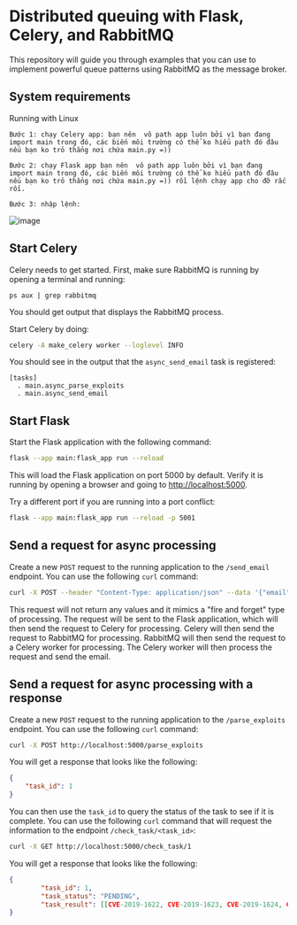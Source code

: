 # Distributed queuing with Flask, Celery, and RabbitMQ

This repository will guide you through examples that you can use to implement
powerful queue patterns using RabbitMQ as the message broker.


## System requirements
Running with Linux

	Bước 1: chạy Celery app: bạn nên  vô path app luôn bởi vì bạn đang import main trong đó, các biến môi trường có thể ko hiểu path đó đâu nếu bạn ko trỏ thẳng nơi chứa main.py =))

	Bước 2: chạy Flask app bạn nên  vô path app luôn bởi vì bạn đang import main trong đó, các biến môi trường có thể ko hiểu path đó đâu nếu bạn ko trỏ thẳng nơi chứa main.py =)) rồi lệnh chạy app cho đỡ rắc rối.
	
	Bước 3: nhập lệnh:
	

 
![image](https://github.com/user-attachments/assets/600c35ab-a08e-4338-b529-745bbb6573b2)



## Start Celery

Celery needs to get started. First, make sure RabbitMQ is running by opening a terminal and running:

```
ps aux | grep rabbitmq
```

You should get output that displays the RabbitMQ process.

Start Celery by doing:

```bash
celery -A make_celery worker --loglevel INFO
```

You should see in the output that the `async_send_email` task is registered:

```
[tasks]
  . main.async_parse_exploits
  . main.async_send_email
```

## Start Flask

Start the Flask application with the following command:

```bash
flask --app main:flask_app run --reload
```

This will load the Flask application on port 5000 by default. Verify it is running by opening a browser and going to [http://localhost:5000](http://localhost:5000).

Try a different port if you are running into a port conflict:

```bash
flask --app main:flask_app run --reload -p 5001
```

## Send a request for async processing

Create a new `POST` request to the running application to the `/send_email` endpoint. You can use the following `curl` command:

```bash
curl -X POST --header "Content-Type: application/json" --data '{"email": "john.doe@example.org", "subject": "hi from Celery!", "body": "Just a test"}' http://localhost:5000/send_email
```

This request will not return any values and it mimics a "fire and forget" type of processing. The request will be sent to the Flask application, which will then send the request to Celery for processing. Celery will then send the request to RabbitMQ for processing. RabbitMQ will then send the request to a Celery worker for processing. The Celery worker will then process the request and send the email.

## Send a request for async processing with a response

Create a new `POST` request to the running application to the `/parse_exploits` endpoint. You can use the following `curl` command:

```bash
curl -X POST http://localhost:5000/parse_exploits
```

You will get a response that looks like the following:

```json
{
    "task_id": 1
}
```

You can then use the `task_id` to query the status of the task to see if it is complete. You can use the following `curl` command that will request the information to the endpoint `/check_task/<task_id>`:

```bash
curl -X GET http://localhost:5000/check_task/1
```

You will get a response that looks like the following:

```json
{
        "task_id": 1, 
        "task_status": "PENDING", 
        "task_result": [[CVE-2019-1622, CVE-2019-1623, CVE-2019-1624, CVE-2019-1625, CVE-2019-1626, CVE-2019-1627, CVE-2019-1628, CVE-2019-1629, CVE-2019-1630, CVE-2019-1631, CVE-2019-1632, CVE]]
}
```
